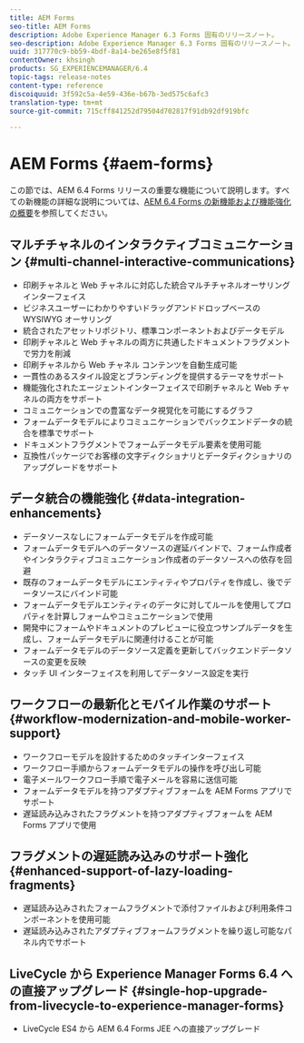 ```yaml
---
title: AEM Forms
seo-title: AEM Forms
description: Adobe Experience Manager 6.3 Forms 固有のリリースノート。
seo-description: Adobe Experience Manager 6.3 Forms 固有のリリースノート。
uuid: 317770c9-bb59-4bdf-8a14-be265e8f5f81
contentOwner: khsingh
products: SG_EXPERIENCEMANAGER/6.4
topic-tags: release-notes
content-type: reference
discoiquuid: 3f592c5a-4e59-436e-b67b-3ed575c6afc3
translation-type: tm+mt
source-git-commit: 715cff841252d79504d702817f91db92df919bfc

---
```



# AEM Forms {#aem-forms}

この節では、AEM 6.4 Forms リリースの重要な機能について説明します。すべての新機能の詳細な説明については、[AEM 6.4 Forms の新機能および機能強化の概要](/help/forms/using/whats-new.md)を参照してください。

## マルチチャネルのインタラクティブコミュニケーション {#multi-channel-interactive-communications}

* 印刷チャネルと Web チャネルに対応した統合マルチチャネルオーサリングインターフェイス
* ビジネスユーザーにわかりやすいドラッグアンドドロップベースの WYSIWYG オーサリング
* 統合されたアセットリポジトリ、標準コンポーネントおよびデータモデル
* 印刷チャネルと Web チャネルの両方に共通したドキュメントフラグメントで労力を削減
* 印刷チャネルから Web チャネル コンテンツを自動生成可能
* 一貫性のあるスタイル設定とブランディングを提供するテーマをサポート
* 機能強化されたエージェントインターフェイスで印刷チャネルと Web チャネルの両方をサポート
* コミュニケーションでの豊富なデータ視覚化を可能にするグラフ
* フォームデータモデルによりコミュニケーションでバックエンドデータの統合を標準でサポート
* ドキュメントフラグメントでフォームデータモデル要素を使用可能
* 互換性パッケージでお客様の文字ディクショナリとデータディクショナリのアップグレードをサポート

## データ統合の機能強化 {#data-integration-enhancements}

* データソースなしにフォームデータモデルを作成可能
* フォームデータモデルへのデータソースの遅延バインドで、フォーム作成者やインタラクティブコミュニケーション作成者のデータソースへの依存を回避
* 既存のフォームデータモデルにエンティティやプロパティを作成し、後でデータソースにバインド可能
* フォームデータモデルエンティティのデータに対してルールを使用してプロパティを計算しフォームやコミュニケーションで使用
* 開発中にフォームやドキュメントのプレビューに役立つサンプルデータを生成し、フォームデータモデルに関連付けることが可能
* フォームデータモデルのデータソース定義を更新してバックエンドデータソースの変更を反映
* タッチ UI インターフェイスを利用してデータソース設定を実行

## ワークフローの最新化とモバイル作業のサポート {#workflow-modernization-and-mobile-worker-support}

* ワークフローモデルを設計するためのタッチインターフェイス
* ワークフロー手順からフォームデータモデルの操作を呼び出し可能
* 電子メールワークフロー手順で電子メールを容易に送信可能
* フォームデータモデルを持つアダプティブフォームを AEM Forms アプリでサポート
* 遅延読み込みされたフラグメントを持つアダプティブフォームを AEM Forms アプリで使用

## フラグメントの遅延読み込みのサポート強化 {#enhanced-support-of-lazy-loading-fragments}

* 遅延読み込みされたフォームフラグメントで添付ファイルおよび利用条件コンポーネントを使用可能
* 遅延読み込みされたアダプティブフォームフラグメントを繰り返し可能なパネル内でサポート

## LiveCycle から Experience Manager Forms 6.4 への直接アップグレード {#single-hop-upgrade-from-livecycle-to-experience-manager-forms}

* LiveCycle ES4 から AEM 6.4 Forms JEE への直接アップグレード

